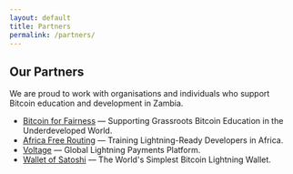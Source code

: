 ```yaml
---
layout: default
title: Partners
permalink: /partners/
---
```


## Our Partners

We are proud to work with organisations and individuals who support Bitcoin education and development in Zambia.

<ul class="partners-list">
  <li class="partner">
    <a href="https://bffbtc.org" target="_blank">Bitcoin for Fairness</a> — Supporting Grassroots Bitcoin Education in the Underdeveloped World.
  </li>

  <li class="partner">
    <a href="https://freerouting.africa/" target="_blank">Africa Free Routing</a> — Training Lightning-Ready Developers in Africa.
  </li>

  <li class="partner">
    <a href="https://www.voltage.cloud/" target="_blank">Voltage</a> — Global Lightning Payments Platform.
  </li>

  <li class="partner">
    <a href="https://www.walletofsatoshi.com/" target="_blank">Wallet of Satoshi</a> — The World's Simplest Bitcoin Lightning Wallet.
  </li>
</ul>

